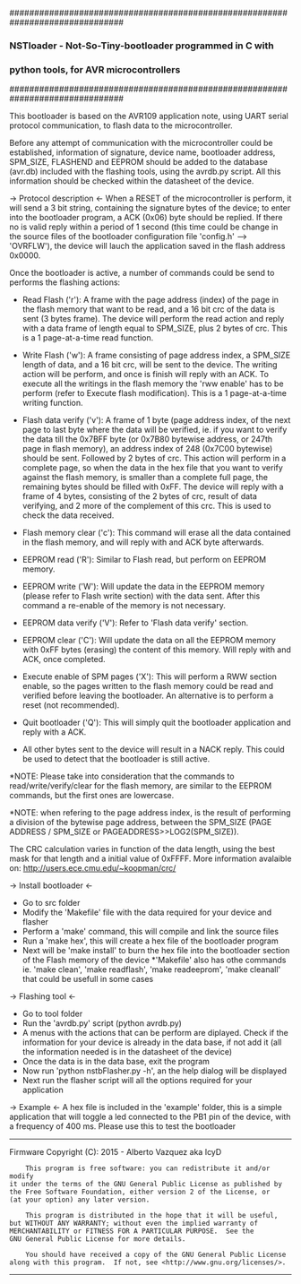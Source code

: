 ###############################################################################
###        NSTloader - Not-So-Tiny-bootloader programmed in C with          ###
###                python tools, for AVR microcontrollers                   ###
###############################################################################

This bootloader is based on the AVR109 application note, using UART serial
protocol communication, to flash data to the microcontroller.

Before any attempt of communication with the microcontroller could be
established, information of signature, device name, bootloader address,
SPM_SIZE, FLASHEND and EEPROM should be added to the database (avr.db)
included with the flashing tools, using the avrdb.py script. All this
information should be checked within the datasheet of the device.

-> Protocol description <-
When a RESET of the microcontroller is perform, it will send a 3 bit string,
containing the signature bytes of the device; to enter into the bootloader
program, a ACK (0x06) byte should be replied. If there no is valid reply within
a period of 1 second (this time could be change in the source files of the
bootloader configuration file 'config.h' --> 'OVRFLW'), the device will lauch
the application saved in the flash address 0x0000.

Once the bootloader is active, a number of commands could be send to performs
the flashing actions:

* Read Flash ('r'):
A frame with the page address (index) of the page in the flash memory that
want to be read, and a 16 bit crc of the data is sent (3 bytes frame).
The device will perform the read action and reply with a data frame of
length equal to SPM_SIZE, plus 2 bytes of crc. This is a 1 page-at-a-time
read function.

* Write Flash ('w'):
A frame consisting of page address index, a SPM_SIZE length of data, and
a 16 bit crc, will be sent to the device. The writing action will be
perform, and once is finish will reply with an ACK. To execute all the
writings in the flash memory the 'rww enable' has to be perform (refer to
Execute flash modification). This is a 1 page-at-a-time writing function.

* Flash data verify ('v'):
A frame of 1 byte (page address index, of the next page to last byte where the
data will be verified, ie. if you want to verify the data till the 0x7BFF byte
(or 0x7B80 bytewise address, or 247th page in flash memory), an address index
of 248 (0x7C00 bytewise) should be sent. Followed by 2 bytes of crc. This
action will perform in a complete page, so when the data in the hex file that
you want to verify against the flash memory, is smaller than a complete full
page, the remaining bytes should be filled with 0xFF.
The device will reply with a frame of 4 bytes, consisting of the 2 bytes of crc,
result of data verifying, and 2 more of the complement of this crc. This is
used to check the data received.

* Flash memory clear ('c'):
This command will erase all the data contained in the flash memory, and will
reply with and ACK byte afterwards.

* EEPROM read ('R'):
Similar to Flash read, but perform on EEPROM memory.

* EEPROM write ('W'):
Will update the data in the EEPROM memory (please refer to Flash write
section) with the data sent. After this command a re-enable of the
memory is not necessary.

* EEPROM data verify ('V'):
Refer to 'Flash data verify' section.

* EEPROM clear ('C'):
Will update the data on all the EEPROM memory with 0xFF bytes (erasing)
the content of this memory. Will reply with and ACK, once completed.

* Execute enable of SPM pages ('X'):
This will perform a RWW section enable, so the pages written to the flash memory
could be read and verified before leaving the bootloader. An alternative is to
perform a reset (not recommended).

* Quit bootloader ('Q'):
This will simply quit the bootloader application and reply with a ACK.

* All other bytes sent to the device will result in a NACK reply. This could be
used to detect that the bootloader is still active.

*NOTE: Please take into consideration that the commands to
read/write/verify/clear for the flash memory, are similar to the EEPROM
commands, but the first ones are lowercase.

*NOTE: when refering to the page address index, is the result of performing
a division of the bytewise page address, between the SPM_SIZE
(PAGE ADDRESS / SPM_SIZE or PAGEADDRESS>>LOG2(SPM_SIZE)).

The CRC calculation varies in function of the data length, using the best
mask for that length and a initial value of 0xFFFF.
More information avalaible on: http://users.ece.cmu.edu/~koopman/crc/

-> Install bootloader <-
- Go to src folder
- Modify the 'Makefile' file with the data required for your device and flasher
- Perform a 'make' command, this will compile and link the source files
- Run a 'make hex', this will create a hex file of the bootloader program
- Next will be 'make install' to burn the hex file into the bootloader section
of the Flash memory of the device
*'Makefile' also has othe commands ie. 'make clean', 'make readflash',
'make readeeprom', 'make cleanall' that could be usefull in some cases

-> Flashing tool <-
- Go to tool folder
- Run the 'avrdb.py' script (python avrdb.py)
- A menus with the actions that can be perform are diplayed. Check if the
information for your device is already in the data base, if not add it (all
the information needed is in the datasheet of the device)
- Once the data is in the data base, exit the program
- Now run 'python nstbFlasher.py -h', an the help dialog will be displayed
- Next run the flasher script will all the options required for your
  application

-> Example <-
A hex file is included in the 'example' folder, this is a simple application
that will toggle a led connected to the PB1 pin of the device, with a frequency
of 400 ms. Please use this to test the bootloader


****************************************************************************
Firmware Copyright (C):
    2015 - Alberto Vazquez aka IcyD

        This program is free software: you can redistribute it and/or modify
    it under the terms of the GNU General Public License as published by
    the Free Software Foundation, either version 2 of the License, or
    (at your option) any later version.

        This program is distributed in the hope that it will be useful,
    but WITHOUT ANY WARRANTY; without even the implied warranty of
    MERCHANTABILITY or FITNESS FOR A PARTICULAR PURPOSE.  See the
    GNU General Public License for more details.

        You should have received a copy of the GNU General Public License
    along with this program.  If not, see <http://www.gnu.org/licenses/>.

****************************************************************************

